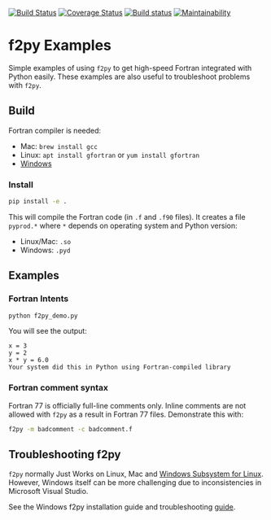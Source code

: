 [![Build Status](https://travis-ci.org/scivision/f2py-examples.svg?branch=master)](https://travis-ci.org/scivision/f2py-examples)
[![Coverage Status](https://coveralls.io/repos/github/scivision/f2py-examples/badge.svg?branch=master)](https://coveralls.io/github/scivision/f2py-examples?branch=master)
[![Build status](https://ci.appveyor.com/api/projects/status/n4a4xcu9ixsb9gf7?svg=true)](https://ci.appveyor.com/project/scivision/f2py-examples)
[![Maintainability](https://api.codeclimate.com/v1/badges/267260ede653e9a5e2f4/maintainability)](https://codeclimate.com/github/scivision/f2pyExamples/maintainability)

# f2py Examples


Simple examples of using `f2py` to get high-speed Fortran integrated with Python easily. 
These examples are also useful to troubleshoot problems with `f2py`.

## Build

Fortran compiler is needed:

* Mac: `brew install gcc`
* Linux: `apt install gfortran`  or  `yum install gfortran`
* [Windows](https://www.scivision.co/install-latest-gfortran-on-ubuntu/)

### Install

```sh
pip install -e .
```

This will compile the Fortran code (in `.f` and `.f90` files).
It creates a file `pyprod.*` where `*` depends on operating system and Python version:

* Linux/Mac: `.so` 
* Windows: `.pyd`

## Examples

### Fortran Intents

```sh
python f2py_demo.py
```
You will see the output:
```
x = 3
y = 2
x * y = 6.0
Your system did this in Python using Fortran-compiled library
```

### Fortran comment syntax

Fortran 77 is officially full-line comments only. Inline comments are
not allowed with `f2py` as a result in Fortran 77 files. Demonstrate
this with:
```sh
f2py -m badcomment -c badcomment.f
```

## Troubleshooting f2py

`f2py` normally Just Works on Linux, Mac and 
[Windows Subsystem for Linux](https://www.scivision.co/tag/#windows-subsystem-for-linux).
However, Windows itself can be more challenging due to inconsistencies in Microsoft Visual Studio.

See the Windows f2py installation guide and troubleshooting 
[guide](https://www.scivision.co/f2py-running-fortran-code-in-python-on-windows/).

